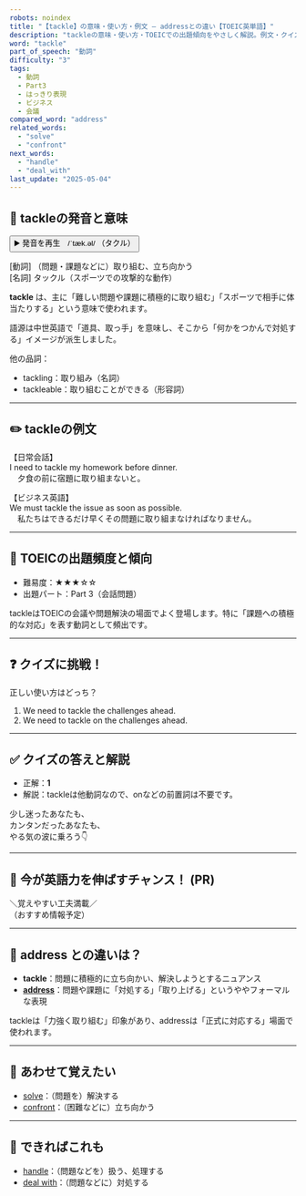 ```yaml
---
robots: noindex
title: "【tackle】の意味・使い方・例文 ― addressとの違い【TOEIC英単語】"
description: "tackleの意味・使い方・TOEICでの出題傾向をやさしく解説。例文・クイズ付きでaddressとの違いもわかりやすく学べます。"
word: "tackle"
part_of_speech: "動詞"
difficulty: "3"
tags:
  - 動詞
  - Part3
  - はっきり表現
  - ビジネス
  - 会議
compared_word: "address"
related_words:
  - "solve"
  - "confront"
next_words:
  - "handle"
  - "deal_with"
last_update: "2025-05-04"
---
```


## 🔰 tackleの発音と意味

<button class="play-audio" onclick="playTTS('tackle')">
  <span class="play-audio-main">
    ▶️ 発音を再生　/ˈtæk.əl/
  </span>
  <span class="play-audio-sub">
    （タクル）
  </span>
</button>

[動詞] （問題・課題などに）取り組む、立ち向かう  
[名詞] タックル（スポーツでの攻撃的な動作）

**tackle** は、主に「難しい問題や課題に積極的に取り組む」「スポーツで相手に体当たりする」という意味で使われます。

語源は中世英語で「道具、取っ手」を意味し、そこから「何かをつかんで対処する」イメージが派生しました。

他の品詞：  
- tackling：取り組み（名詞）
- tackleable：取り組むことができる（形容詞）

---

## ✏️ tackleの例文

【日常会話】  
I need to tackle my homework before dinner.  
　夕食の前に宿題に取り組まないと。

【ビジネス英語】  
We must tackle the issue as soon as possible.  
　私たちはできるだけ早くその問題に取り組まなければなりません。

---

## 🎯 TOEICの出題頻度と傾向

- 難易度：★★★☆☆
- 出題パート：Part 3（会話問題）

tackleはTOEICの会議や問題解決の場面でよく登場します。特に「課題への積極的な対応」を表す動詞として頻出です。

---

## ❓ クイズに挑戦！

正しい使い方はどっち？

1. We need to tackle the challenges ahead.  
2. We need to tackle on the challenges ahead.

---

## ✅ クイズの答えと解説

- 正解：**1**
- 解説：tackleは他動詞なので、onなどの前置詞は不要です。

少し迷ったあなたも、  
カンタンだったあなたも、  
やる気の波に乗ろう👇️

---

## 🚀 今が英語力を伸ばすチャンス！ (PR)

<div class="info-center">
＼覚えやすい工夫満載／<br>  
（おすすめ情報予定）
</div>

---

## 🤔  address との違いは？

- **tackle**：問題に積極的に立ち向かい、解決しようとするニュアンス
- **[address](/address)**：問題や課題に「対処する」「取り上げる」というややフォーマルな表現

tackleは「力強く取り組む」印象があり、addressは「正式に対応する」場面で使われます。

---

## 🧩 あわせて覚えたい

- [solve](/solve)：（問題を）解決する
- [confront](/confront)：（困難などに）立ち向かう

---

## 📖 できればこれも

- [handle](/handle)：（問題などを）扱う、処理する
- [deal with](/deal_with)：（問題などに）対処する

<!-- cvid: aid37_bid29 -->
